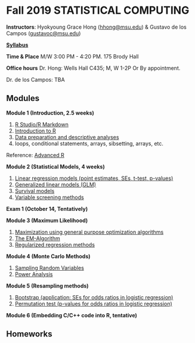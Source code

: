 # Fall 2019 STATISTICAL COMPUTING

**Instructors**: Hyokyoung Grace Hong (hhong@msu.edu) & Gustavo de los Campos (gustavoc@msu.edu)

**[Syllabus](https://app.box.com/s/4l7zea2zvqa1kq3137tujqdx0opiif1z)**

**Time & Place** M/W 	3:00 PM - 4:20 PM. 175 Brody Hall 

**Office hours** Dr. Hong: Wells Hall C435; M, W 1-2P Or By appointment.

Dr. de los Campos: TBA

## Modules


**Module 1 (Introduction, 2.5 weeks)**

  1. [R Studio/R Markdown](https://github.com/younghhk/STAT_COMP/blob/master/Rmarkdown.md)
  2. [Introduction to R](https://github.com/younghhk/STAT_COMP/blob/master/RIntro.md)
  3. [Data preparation and descriptive analyses](https://github.com/younghhk/STAT_COMP/blob/master/DESCRIPTIVE_STATS.md) 
  4. loops, conditional statements, arrays, sibsetting, arrays, etc.
 
 
Reference: [Advanced R](https://adv-r.hadley.nz/index.html)

**Module 2 (Statistical Models, 4 weeks)**

  1. [Linear regression models (point estimates, SEs, t-test, p-values)](https://github.com/younghhk/STAT_COMP/blob/master/LM.md)
  2. [Generalized linear models (GLM)](https://github.com/younghhk/STAT_COMP/blob/master/GLM.md)
  3. [Survival models](https://github.com/younghhk/STAT_COMP/blob/master/SURVREG.md)
  4. [Variable screening methods](https://github.com/younghhk/STAT_COMP/blob/master/VS.md) 

**Exam 1 (October 14, Tentatively)**


**Module 3 (Maximum Likelihood)**

  1. [Maximization using general purpose optimization algorithms](https://github.com/gdlc/STAT_COMP/blob/master/OPTIM.md)
  2. [The EM-Algorithm](https://github.com/gdlc/STAT_COMP/blob/master/EM.md)
  3. [Regularized regression methods](https://github.com/younghhk/STAT_COMP/blob/master/PENREG.md)
  
**Module 4 (Monte Carlo Methods)**

  1. [Sampling Random Variables](https://github.com/gdlc/STAT_COMP/blob/master/SAMPLING.md)
  2. [Power Analysis](https://github.com/gdlc/STAT_COMP/blob/master/POWER.md)

**Module 5 (Resampling methods)**

  1.	[Bootstrap (application: SEs for odds ratios in logistic regression)](https://github.com/gdlc/STAT_COMP/blob/master/BOOTSTRAP.md)
  2.	[Permutation test (p-values for odds ratios in logistic regression)](https://github.com/gdlc/STAT_COMP/blob/master/PERMUTATIONS.md)
  
 **Module 6 (Embedding C/C++ code into R, tentative)**

## Homeworks






